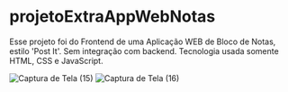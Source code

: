 # projetoExtraAppWebNotas

Esse projeto foi do Frontend de uma Aplicação WEB de Bloco de Notas, estilo 'Post It'. Sem integração com backend. Tecnologia usada somente HTML, CSS e JavaScript.

![Captura de Tela (15)](https://user-images.githubusercontent.com/69223872/192879166-04b8a7f1-8758-44ce-9e49-2f35bded9a28.png)
![Captura de Tela (16)](https://user-images.githubusercontent.com/69223872/192879404-fca9999a-ffa0-402a-8f22-e62305f2fa7e.png)
